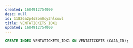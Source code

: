 ```yaml
---
created: 1684912754000
desc: null
id: 11826a2p4s8om0cy3hlsowl
title: VENTATICKETS_IDX1
updated: 1684912754000
---
```


```sql
CREATE INDEX VENTATICKETS_IDX1 ON VENTATICKETS (CAJA_ID);
```